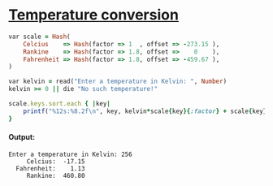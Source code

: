[1]: https://rosettacode.org/wiki/Temperature_conversion

# [Temperature conversion][1]

```ruby
var scale = Hash(
    Celcius    => Hash(factor => 1  , offset => -273.15 ),
    Rankine    => Hash(factor => 1.8, offset =>    0    ),
    Fahrenheit => Hash(factor => 1.8, offset => -459.67 ),
)

var kelvin = read("Enter a temperature in Kelvin: ", Number)
kelvin >= 0 || die "No such temperature!"

scale.keys.sort.each { |key|
    printf("%12s:%8.2f\n", key, kelvin*scale{key}{:factor} + scale{key}{:offset})
}
```

#### Output:
```
Enter a temperature in Kelvin: 256
     Celcius:  -17.15
  Fahrenheit:    1.13
     Rankine:  460.80
```
